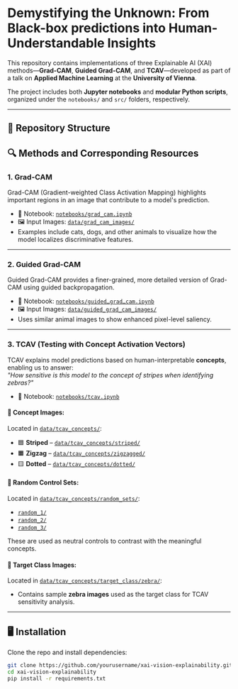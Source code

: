 #  Demystifying the Unknown: From Black-box predictions  into Human-Understandable Insights

This repository contains implementations of three Explainable AI (XAI) methods—**Grad-CAM**, **Guided Grad-CAM**, and **TCAV**—developed as part of a talk on **Applied Machine Learning** at the **University of Vienna**.

The project includes both **Jupyter notebooks** and **modular Python scripts**, organized under the `notebooks/` and `src/` folders, respectively.

---

## 📂 Repository Structure

## 🔍 Methods and Corresponding Resources

### 1. Grad-CAM

Grad-CAM (Gradient-weighted Class Activation Mapping) highlights important regions in an image that contribute to a model's prediction.

- 📓 Notebook: [`notebooks/grad_cam.ipynb`](notebooks/grad_cam.ipynb)
- 🖼️ Input Images: [`data/grad_cam_images/`](data/grad_cam_images/)
- Examples include cats, dogs, and other animals to visualize how the model localizes discriminative features.

---

### 2. Guided Grad-CAM

Guided Grad-CAM provides a finer-grained, more detailed version of Grad-CAM using guided backpropagation.

- 📓 Notebook: [`notebooks/guidedـgradـcam.ipynb`](notebooks/guided_grad_cam.ipynb)
- 🖼️ Input Images: [`data/guided_grad_cam_images/`](data/guided_grad_cam_images/)
- Uses similar animal images to show enhanced pixel-level saliency.

---

### 3. TCAV (Testing with Concept Activation Vectors)

TCAV explains model predictions based on human-interpretable **concepts**, enabling us to answer:  
*"How sensitive is this model to the concept of stripes when identifying zebras?"*

- 📓 Notebook: [`notebooks/tcav.ipynb`](notebooks/tcav.ipynb)

#### 🧠 Concept Images:
Located in [`data/tcav_concepts/`](data/tcav_concepts/):
- 🟦 **Striped** – [`data/tcav_concepts/striped/`](data/tcav_concepts/striped/)
- 🟧 **Zigzag** – [`data/tcav_concepts/zigzagged/`](data/tcav_concepts/zigzagged/)
- 🟨 **Dotted** – [`data/tcav_concepts/dotted/`](data/tcav_concepts/dotted/)

#### 🎲 Random Control Sets:
Located in [`data/tcav_concepts/random_sets/`](data/tcav_concepts/random_sets/):
- [`random_1/`](data/tcav_concepts/random_sets/random_1/)
- [`random_2/`](data/tcav_concepts/random_sets/random_2/)
- [`random_3/`](data/tcav_concepts/random_sets/random_3/)

These are used as neutral controls to contrast with the meaningful concepts.

#### 🦓 Target Class Images:
Located in [`data/tcav_concepts/target_class/zebra/`](data/tcav_concepts/target_class/zebra/):
- Contains sample **zebra images** used as the target class for TCAV sensitivity analysis.

---
## 🖥️ Installation

Clone the repo and install dependencies:

```bash
git clone https://github.com/yourusername/xai-vision-explainability.git
cd xai-vision-explainability
pip install -r requirements.txt

